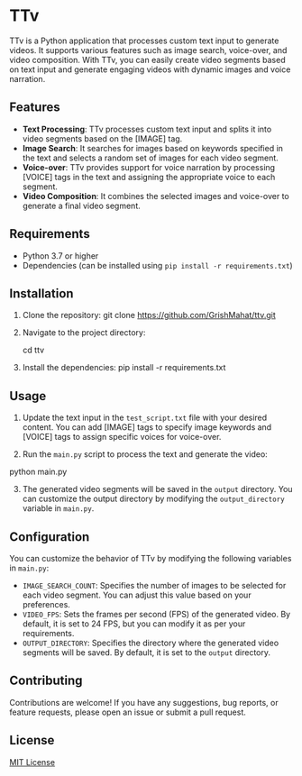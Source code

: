 # TTv

TTv is a Python application that processes custom text input to generate videos. It supports various features such as image search, voice-over, and video composition. With TTv, you can easily create video segments based on text input and generate engaging videos with dynamic images and voice narration.

## Features

- **Text Processing**: TTv processes custom text input and splits it into video segments based on the [IMAGE] tag.
- **Image Search**: It searches for images based on keywords specified in the text and selects a random set of images for each video segment.
- **Voice-over**: TTv provides support for voice narration by processing [VOICE] tags in the text and assigning the appropriate voice to each segment.
- **Video Composition**: It combines the selected images and voice-over to generate a final video segment.

## Requirements

- Python 3.7 or higher
- Dependencies (can be installed using `pip install -r requirements.txt`)

## Installation

1. Clone the repository:
    git clone https://github.com/GrishMahat/ttv.git


2. Navigate to the project directory:

    cd ttv


3. Install the dependencies:
    pip install -r requirements.txt



## Usage

1. Update the text input in the `test_script.txt` file with your desired content. You can add [IMAGE] tags to specify image keywords and [VOICE] tags to assign specific voices for voice-over.

2. Run the `main.py` script to process the text and generate the video:

python main.py


3. The generated video segments will be saved in the `output` directory. You can customize the output directory by modifying the `output_directory` variable in `main.py`.

## Configuration

You can customize the behavior of TTv by modifying the following variables in `main.py`:

- `IMAGE_SEARCH_COUNT`: Specifies the number of images to be selected for each video segment. You can adjust this value based on your preferences.
- `VIDEO_FPS`: Sets the frames per second (FPS) of the generated video. By default, it is set to 24 FPS, but you can modify it as per your requirements.
- `OUTPUT_DIRECTORY`: Specifies the directory where the generated video segments will be saved. By default, it is set to the `output` directory.

## Contributing

Contributions are welcome! If you have any suggestions, bug reports, or feature requests, please open an issue or submit a pull request.

## License

[MIT License](LICENSE)
